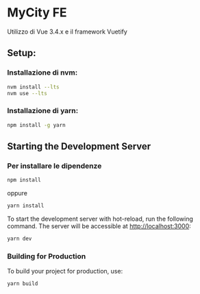 # MyCity FE
Utilizzo di Vue 3.4.x e il framework Vuetify

## Setup:
### Installazione di nvm:
```bash
nvm install --lts
nvm use --lts
```

### Installazione di yarn:
```bash
npm install -g yarn
```

## Starting the Development Server
### Per installare le dipendenze
```bash
npm install 
```
oppure
```bash
yarn install
```

To start the development server with hot-reload, run the following command. The server will be accessible at [http://localhost:3000](http://localhost:3000):

```bash
yarn dev
```

### Building for Production

To build your project for production, use:

```bash
yarn build
```
